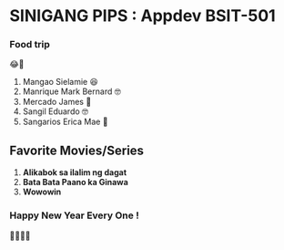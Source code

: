 # SINIGANG PIPS : Appdev BSIT-501
### Food trip
😂🖤
1. Mangao Sielamie 😆
2. Manrique Mark Bernard 🤓
3. Mercado James 🤹
4. Sangil Eduardo 🤓
5. Sangarios Erica Mae 🙉

## Favorite Movies/Series
1. **Alikabok sa ilalim ng dagat**
2. **Bata Bata Paano ka Ginawa**
3. **Wowowin**

### Happy New Year Every One ! 
🥊🥊🥊💌
